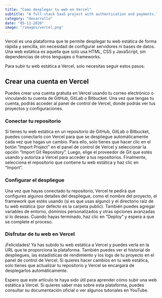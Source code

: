 ```yaml
---
title: "Como desplegar tu web en Vercel"
subtitle: "A full-stack SaaS project with authentication and payments."
category: "desarrollo"
date: "05-11-2020"
image: "/images/vercel.png"
---
```


Vercel es una plataforma que te permite desplegar tu web estática de forma rápida y sencilla, sin necesidad de configurar servidores ni bases de datos. Una web estática es aquella que solo usa HTML, CSS y JavaScript, sin dependencias de otros lenguajes o frameworks.

Para subir tu web estática a Vercel, solo necesitas seguir estos pasos:

## Crear una cuenta en Vercel

Puedes crear una cuenta gratuita en Vercel usando tu correo electrónico o vinculando tu cuenta de GitHub, GitLab o Bitbucket. Una vez que tengas tu cuenta, podrás acceder al panel de control de Vercel, donde podrás ver tus proyectos y configuraciones.

### Conectar tu repositorio

Si tienes tu web estática en un repositorio de GitHub, GitLab o Bitbucket, puedes conectarlo con Vercel para que se despliegue automáticamente cada vez que hagas un cambio. Para ello, solo tienes que hacer clic en el botón “Import Project” en el panel de control de Vercel y seleccionar la opción “Import Git Repository”. Luego, elige el proveedor de Git que estés usando y autoriza a Vercel para acceder a tus repositorios. Finalmente, selecciona el repositorio que contiene tu web estática y haz clic en “Import”.

### Configurar el despliegue

Una vez que hayas conectado tu repositorio, Vercel te pedirá que configures algunos detalles del despliegue, como el nombre del proyecto, el framework que estés usando (si es que usas alguno) y el directorio raíz de tu web estática (por defecto es la carpeta public). También puedes agregar variables de entorno, dominios personalizados y otras opciones avanzadas si lo deseas. Cuando hayas terminado, haz clic en “Deploy” y espera a que se complete el proceso.

### Disfrutar de tu web en Vercel

¡Felicidades! Ya has subido tu web estática a Vercel y puedes verla en la URL que te proporciona la plataforma. También puedes ver el historial de despliegues, las estadísticas de rendimiento y los logs de tu proyecto en el panel de control de Vercel. Si quieres hacer cambios en tu web estática, solo tienes que actualizar tu repositorio y Vercel se encargará de desplegarlos automáticamente.

Espero que este artículo te haya sido útil para aprender cómo subir una web estática a Vercel. Si quieres saber más sobre esta plataforma, puedes consultar su documentación oficial o ver algunos tutoriales en YouTube.
